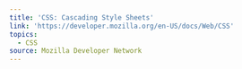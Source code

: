 ```yaml
---
title: 'CSS: Cascading Style Sheets'
link: 'https://developer.mozilla.org/en-US/docs/Web/CSS'
topics:
  - CSS
source: Mozilla Developer Network
---
```


